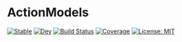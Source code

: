 # ActionModels

[![Stable](https://img.shields.io/badge/docs-stable-blue.svg)](https://ilabcode.github.io/ActionModels.jl/stable)
[![Dev](https://img.shields.io/badge/docs-dev-blue.svg)](https://ilabcode.github.io/ActionModels.jl/dev)
[![Build Status](https://github.com/ilabcode/ActionModels.jl/actions/workflows/CI.yml/badge.svg?branch=main)](https://github.com/ilabcode/ActionModels.jl/actions/workflows/CI.yml?query=branch%3Amain)
[![Coverage](https://codecov.io/gh/ilabcode/ActionModels.jl/branch/main/graph/badge.svg?token=NVFiiPydFA)](https://codecov.io/gh/ilabcode/ActionModels.jl)
[![License: MIT](https://img.shields.io/badge/License-MIT-yellow.svg)](https://opensource.org/licenses/MIT)
